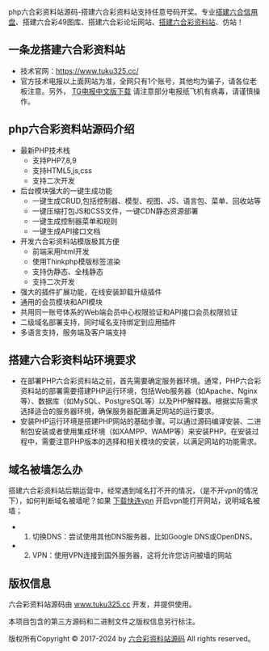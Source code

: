 php六合彩资料站源码-搭建六合彩资料站支持任意号码开奖。专业[搭建六合信用盘](https://t.me/s/liuhexinyp)、搭建六合彩49图库、搭建六合彩论坛网站、[搭建六合彩资料站](https://www.tuku325.cc/)、仿站！


## 一条龙搭建六合彩资料站
- 技术官网：https://www.tuku325.cc/
- 官方技术电报以上面网站为准，全网只有1个账号，其他均为骗子，请各位老板注意。另外， [TG电报中文版下载](https://www.telegrbm.com/) 请注意部分电报纸飞机有病毒，请谨慎操作。

## php六合彩资料站源码介绍

* 最新PHP技术栈
    * 支持PHP7,8,9
    * 支持HTML5,js,css
    * 支持二次开发
* 后台模块强大的一键生成功能
    * 一键生成CRUD,包括控制器、模型、视图、JS、语言包、菜单、回收站等
    * 一键压缩打包JS和CSS文件，一键CDN静态资源部署
    * 一键生成控制器菜单和规则
    * 一键生成API接口文档
* 开发六合彩资料站模版极其方便
    * 前端采用html开发
    * 使用Thinkphp模版标签渲染
    * 支持伪静态、全栈静态
    * 支持二次开发
* 强大的插件扩展功能，在线安装卸载升级插件
* 通用的会员模块和API模块
* 共用同一账号体系的Web端会员中心权限验证和API接口会员权限验证
* 二级域名部署支持，同时域名支持绑定到应用插件
* 多语言支持，服务端及客户端支持

## 搭建六合彩资料站环境要求
- 在部署PHP六合彩资料站之前，首先需要确定服务器环境。通常，PHP六合彩资料站的部署需要搭建PHP运行环境，包括Web服务器（如Apache、Nginx等）、数据库（如MySQL、PostgreSQL等）以及PHP解释器。根据实际需求选择适合的服务器环境，确保服务器配置满足网站的运行要求。
- 安装PHP运行环境是搭建PHP网站的基础步骤。可以通过源码编译安装、二进制包安装或者使用集成环境（如XAMPP、WAMP等）来安装PHP。在安装过程中，需要注意PHP版本的选择和相关模块的安装，以满足网站的功能需求。

## 域名被墙怎么办
搭建六合彩资料站后期运营中，经常遇到域名打不开的情况，（是不开vpn的情况下），如何判断域名被墙呢？如果 [下载快连vpn](https://www.kuaivpn.cc/) 开启vpn能打开网站，说明域名被墙；
- 1. 切换DNS：尝试使用其他DNS服务器，比如Google DNS或OpenDNS。 
- 2. VPN：使用VPN连接到国外服务器，这将允许您访问被墙的网站

## 版权信息

六合彩资料站源码由 www.tuku325.cc 开发，并提供使用。

本项目包含的第三方源码和二进制文件之版权信息另行标注。

版权所有Copyright © 2017-2024 by [六合彩资料站源码](https://cp567.cc)  All rights reserved。
